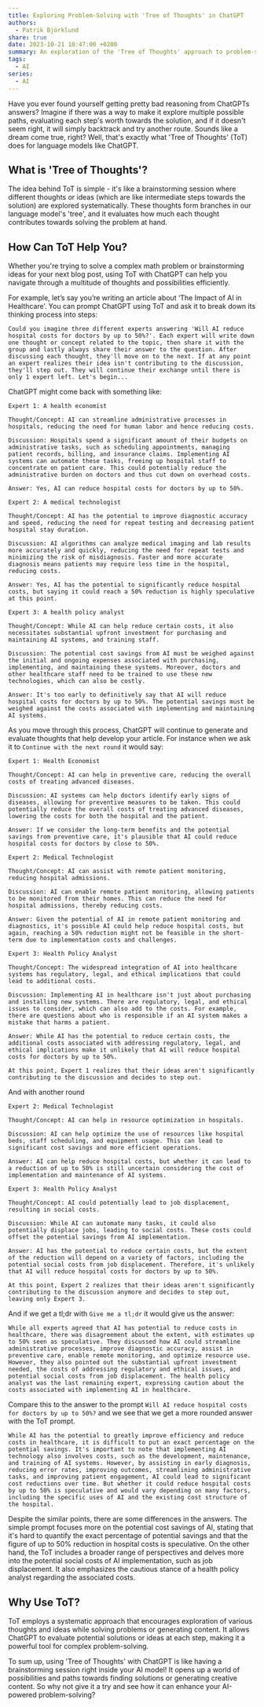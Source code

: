 ```yaml
---
title: Exploring Problem-Solving with 'Tree of Thoughts' in ChatGPT
authors:
  - Patrik Björklund
share: true
date: 2023-10-21 10:47:00 +0200
summary: An exploration of the 'Tree of Thoughts' approach to problem-solving and content generation in language models like ChatGPT.
tags:
  - AI
series:
  - AI
---
```


Have you ever found yourself getting pretty bad reasoning from ChatGPTs answers? Imagine if there was a way to make it explore multiple possible paths, evaluating each step's worth towards the solution, and if it doesn't seem right, it will simply backtrack and try another route. Sounds like a dream come true, right? Well, that's exactly what 'Tree of Thoughts' (ToT) does for language models like ChatGPT.

## What is 'Tree of Thoughts'?

The idea behind ToT is simple - it's like a brainstorming session where different thoughts or ideas (which are like intermediate steps towards the solution) are explored systematically. These thoughts form branches in our language model's 'tree', and it evaluates how much each thought contributes towards solving the problem at hand.

## How Can ToT Help You?

Whether you're trying to solve a complex math problem or brainstorming ideas for your next blog post, using ToT with ChatGPT can help you navigate through a multitude of thoughts and possibilities efficiently.

For example, let’s say you’re writing an article about ‘The Impact of AI in Healthcare’. You can prompt ChatGPT using ToT and ask it to break down its thinking process into steps:

```
Could you imagine three different experts answering 'Will AI reduce hospital costs for doctors by up to 50%?'. Each expert will write down one thought or concept related to the topic, then share it with the group and lastly always share their answer to the question. After discussing each thought, they'll move on to the next. If at any point an expert realizes their idea isn't contributing to the discussion, they'll step out. They will continue their exchange until there is only 1 expert left. Let's begin...
```

ChatGPT might come back with something like:

```
Expert 1: A health economist

Thought/Concept: AI can streamline administrative processes in hospitals, reducing the need for human labor and hence reducing costs.

Discussion: Hospitals spend a significant amount of their budgets on administrative tasks, such as scheduling appointments, managing patient records, billing, and insurance claims. Implementing AI systems can automate these tasks, freeing up hospital staff to concentrate on patient care. This could potentially reduce the administrative burden on doctors and thus cut down on overhead costs.

Answer: Yes, AI can reduce hospital costs for doctors by up to 50%.

Expert 2: A medical technologist

Thought/Concept: AI has the potential to improve diagnostic accuracy and speed, reducing the need for repeat testing and decreasing patient hospital stay duration.

Discussion: AI algorithms can analyze medical imaging and lab results more accurately and quickly, reducing the need for repeat tests and minimizing the risk of misdiagnosis. Faster and more accurate diagnosis means patients may require less time in the hospital, reducing costs.

Answer: Yes, AI has the potential to significantly reduce hospital costs, but saying it could reach a 50% reduction is highly speculative at this point.

Expert 3: A health policy analyst

Thought/Concept: While AI can help reduce certain costs, it also necessitates substantial upfront investment for purchasing and maintaining AI systems, and training staff.

Discussion: The potential cost savings from AI must be weighed against the initial and ongoing expenses associated with purchasing, implementing, and maintaining these systems. Moreover, doctors and other healthcare staff need to be trained to use these new technologies, which can also be costly.

Answer: It's too early to definitively say that AI will reduce hospital costs for doctors by up to 50%. The potential savings must be weighed against the costs associated with implementing and maintaining AI systems.
```

As you move through this process, ChatGPT will continue to generate and evaluate thoughts that help develop your article. For instance when we ask it to `Continue with the next round` it would say:

```
Expert 1: Health Economist

Thought/Concept: AI can help in preventive care, reducing the overall costs of treating advanced diseases.

Discussion: AI systems can help doctors identify early signs of diseases, allowing for preventive measures to be taken. This could potentially reduce the overall costs of treating advanced diseases, lowering the costs for both the hospital and the patient.

Answer: If we consider the long-term benefits and the potential savings from preventive care, it's plausible that AI could reduce hospital costs for doctors by close to 50%.

Expert 2: Medical Technologist 

Thought/Concept: AI can assist with remote patient monitoring, reducing hospital admissions.

Discussion: AI can enable remote patient monitoring, allowing patients to be monitored from their homes. This can reduce the need for hospital admissions, thereby reducing costs. 

Answer: Given the potential of AI in remote patient monitoring and diagnostics, it's possible AI could help reduce hospital costs, but again, reaching a 50% reduction might not be feasible in the short-term due to implementation costs and challenges.

Expert 3: Health Policy Analyst

Thought/Concept: The widespread integration of AI into healthcare systems has regulatory, legal, and ethical implications that could lead to additional costs.

Discussion: Implementing AI in healthcare isn't just about purchasing and installing new systems. There are regulatory, legal, and ethical issues to consider, which can also add to the costs. For example, there are questions about who is responsible if an AI system makes a mistake that harms a patient.

Answer: While AI has the potential to reduce certain costs, the additional costs associated with addressing regulatory, legal, and ethical implications make it unlikely that AI will reduce hospital costs for doctors by up to 50%.

At this point, Expert 1 realizes that their ideas aren't significantly contributing to the discussion and decides to step out.
```

And with another round

```
Expert 2: Medical Technologist

Thought/Concept: AI can help in resource optimization in hospitals.

Discussion: AI can help optimize the use of resources like hospital beds, staff scheduling, and equipment usage. This can lead to significant cost savings and more efficient operations.

Answer: AI can help reduce hospital costs, but whether it can lead to a reduction of up to 50% is still uncertain considering the cost of implementation and maintenance of AI systems.

Expert 3: Health Policy Analyst

Thought/Concept: AI could potentially lead to job displacement, resulting in social costs.

Discussion: While AI can automate many tasks, it could also potentially displace jobs, leading to social costs. These costs could offset the potential savings from AI implementation.

Answer: AI has the potential to reduce certain costs, but the extent of the reduction will depend on a variety of factors, including the potential social costs from job displacement. Therefore, it's unlikely that AI will reduce hospital costs for doctors by up to 50%.

At this point, Expert 2 realizes that their ideas aren't significantly contributing to the discussion anymore and decides to step out, leaving only Expert 3.
```

And if we get a tl;dr with `Give me a tl;dr` it would give us the answer:

```
While all experts agreed that AI has potential to reduce costs in healthcare, there was disagreement about the extent, with estimates up to 50% seen as speculative. They discussed how AI could streamline administrative processes, improve diagnostic accuracy, assist in preventive care, enable remote monitoring, and optimize resource use. However, they also pointed out the substantial upfront investment needed, the costs of addressing regulatory and ethical issues, and potential social costs from job displacement. The health policy analyst was the last remaining expert, expressing caution about the costs associated with implementing AI in healthcare.
```

Compare this to the answer to the prompt `Will AI reduce hospital costs for doctors by up to 50%?` and we see that we get a more rounded answer with the ToT prompt.

```
While AI has the potential to greatly improve efficiency and reduce costs in healthcare, it is difficult to put an exact percentage on the potential savings. It's important to note that implementing AI technology also involves costs, such as the development, maintenance, and training of AI systems. However, by assisting in early diagnosis, reducing error rates, improving outcomes, streamlining administrative tasks, and improving patient engagement, AI could lead to significant cost reductions over time. But whether it could reduce hospital costs by up to 50% is speculative and would vary depending on many factors, including the specific uses of AI and the existing cost structure of the hospital.
```

Despite the similar points, there are some differences in the answers. The simple prompt focuses more on the potential cost savings of AI, stating that it's hard to quantify the exact percentage of potential savings and that the figure of up to 50% reduction in hospital costs is speculative. On the other hand, the ToT includes a broader range of perspectives and delves more into the potential social costs of AI implementation, such as job displacement. It also emphasizes the cautious stance of a health policy analyst regarding the associated costs.

## Why Use ToT?

ToT employs a systematic approach that encourages exploration of various thoughts and ideas while solving problems or generating content. It allows ChatGPT to evaluate potential solutions or ideas at each step, making it a powerful tool for complex problem-solving.

To sum up, using 'Tree of Thoughts' with ChatGPT is like having a brainstorming session right inside your AI model! It opens up a world of possibilities and paths towards finding solutions or generating creative content. So why not give it a try and see how it can enhance your AI-powered problem-solving?